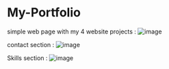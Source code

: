 # My-Portfolio
simple web page with my 4 website projects  : 
![image](https://github.com/user-attachments/assets/449d4b4d-492b-4f55-8be0-7f08feaf8e65)


contact section  : ![image](https://github.com/user-attachments/assets/601b52af-8cc5-4052-9d81-98e7ba855042)


Skills section : ![image](https://github.com/user-attachments/assets/0a7407e2-6347-4197-bef9-7e44090b6d6d)

